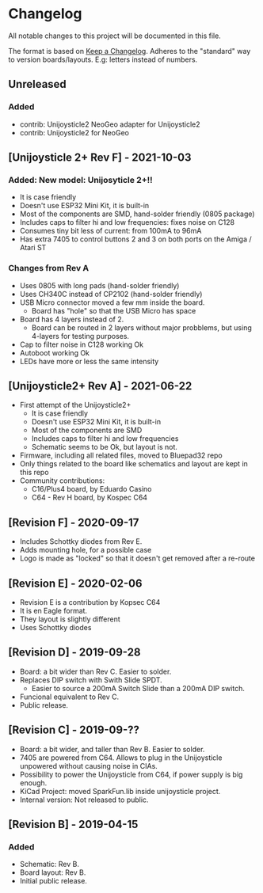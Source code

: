 # Changelog

All notable changes to this project will be documented in this file.

The format is based on [Keep a Changelog](https://keepachangelog.com/en/1.0.0/).
Adheres to the "standard" way to version boards/layouts. E.g: letters instead of numbers.

## Unreleased

### Added

 * contrib: Unijoysticle2 NeoGeo adapter for Unijoysticle2
 * contrib: Unijoysticle2 for NeoGeo


## [Unijoysticle 2+ Rev F] - 2021-10-03

### Added: New model: Unijosyticle 2+!!

  * It is case friendly
  * Doesn't use ESP32 Mini Kit, it is built-in
  * Most of the components are SMD, hand-solder friendly (0805 package)
  * Includes caps to filter hi and low frequencies: fixes noise on C128
  * Consumes tiny bit less of current: from 100mA to 96mA
  * Has extra 7405 to control buttons 2 and 3 on both ports on the Amiga / Atari ST

### Changes from Rev A

  * Uses 0805 with long pads (hand-solder friendly)
  * Uses CH340C instead of CP2102 (hand-solder friendly)
  * USB Micro connector moved a few mm inside the board.
    * Board has "hole" so that the USB Micro has space
  * Board has 4 layers instead of 2.
    * Board can be routed in 2 layers without major probblems,
      but using 4-layers for testing purposes.
  * Cap to filter noise in C128 working Ok
  * Autoboot working Ok
  * LEDs have more or less the same intensity

## [Unijoysticle2+ Rev A] - 2021-06-22

* First attempt of the Unijoysticle2+
  * It is case friendly
  * Doesn't use ESP32 Mini Kit, it is built-in
  * Most of the components are SMD
  * Includes caps to filter hi and low frequencies
  * Schematic seems to be Ok, but layout is not.
* Firmware, including all related files, moved to Bluepad32 repo
* Only things related to the board like schematics and layout are kept in this repo
* Community contributions:
  * C16/Plus4 board, by Eduardo Casino
  * C64 - Rev H board, by Kospec C64

## [Revision F] - 2020-09-17

* Includes Schottky diodes from Rev E.
* Adds mounting hole, for a possible case
* Logo is made as "locked" so that it doesn't get removed after a re-route

## [Revision E] - 2020-02-06

* Revision E is a contribution by Kopsec C64
* It is en Eagle format.
* They layout is slightly different
* Uses Schottky diodes

## [Revision D] - 2019-09-28

* Board: a bit wider than Rev C. Easier to solder.
* Replaces DIP switch with Swith Slide SPDT.
  * Easier to source a 200mA Switch Slide than a 200mA DIP switch.
* Funcional equivalent to Rev C.
* Public release.

## [Revision C] - 2019-09-??

* Board: a bit wider, and taller than Rev B. Easier to solder.
* 7405 are powered from C64. Allows to plug in the Unijoysticle unpowered
   without causing noise in CIAs.
* Possibility to power the Unijoysticle from C64, if power supply is big enough.
* KiCad Project: moved SparkFun.lib inside unijoysticle project.
* Internal version: Not released to public.

## [Revision B] - 2019-04-15

### Added

* Schematic: Rev B.
* Board layout: Rev B.
* Initial public release.
